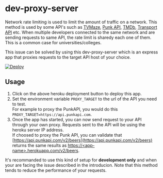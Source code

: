 # dev-proxy-server

Network rate limiting is used to limit the amount of traffic on a network. This method is used by some API's such as [TVMaze](http://www.tvmaze.com/api#rate-limiting), [Punk API](https://punkapi.com/documentation/v2), [TMDb](https://developers.themoviedb.org/3/getting-started/request-rate-limiting), [Transport API](https://transport.opendata.ch/docs.html#rate-limiting) etc. When multiple developers connected to the same network and are sending requests to same API, the rate limit is sharedy each one of them. This is a common case for universities/colleges.

This issue can be solved by using this dev-proxy-server which is an express app that proxies requests to the target API host of your choice.

[![Deploy](https://www.herokucdn.com/deploy/button.svg)](https://heroku.com/deploy?template=https://github.com/heig-vd-tweb/dev-proxy-server/tree/master&env[PROXY_TARGET]=https://api.themoviedb.org)

## Usage

1. Click on the above heroku deployment button to deploy this app.
2. Set the environment variable `PROXY_TARGET` to the url of the API you need to test.  
For example to proxy the PunkAPI, you would do this `PROXY_TARGET=https://api.punkapi.com`.
3. Once the app has started, you can now send request to your API through your own proxy. Requests sent to the API will be using the heroku server IP address.  
If choosed to proxy the Punk API, you can validate that [https://api.punkapi.com/v2/beers](https://api.punkapi.com/v2/beers) returns the same results as [https://\<app-name>.herokuapp.com/v2/beers](https://<app-name>.herokuapp.com/v2/beers).

It's recommanded to use this kind of setup for **development only** and when your are facing the issue described in the introducion. Note that this method tends to reduce the performance of your requests.
